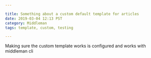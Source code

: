 ```yaml
---

title: Something about a custom default template for articles 
date: 2019-03-04 12:13 PST
category: Middleman
tags: template, custom, testing

---
```


Making sure the custom template works is configured and works with middleman cli


